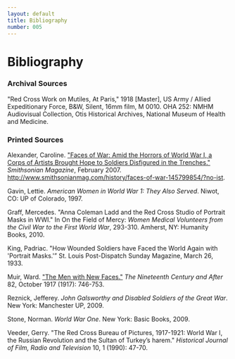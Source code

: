 ```yaml
---
layout: default
title: Bibliography
number: 005
---
```


# Bibliography

### Archival Sources

"Red Cross Work on Mutiles, At Paris," 1918 [Master], US Army / Allied Expeditionary Force, B&W, Silent, 16mm film, M 0010.  OHA 252: NMHM Audiovisual Collection, Otis Historical Archives, National Museum of Health and Medicine.

### Printed Sources

Alexander, Caroline.  ["Faces of War: Amid the Horrors of World War I, a Corps of Artists Brought Hope to Soldiers Disfigured in the Trenches."](http://www.smithsonianmag.com/history/faces-of-war-145799854/?no-ist)  *Smithsonian Magazine*, February 2007.  http://www.smithsonianmag.com/history/faces-of-war-145799854/?no-ist. 

Gavin, Lettie.  *American Women in World War 1: They Also Served*.  Niwot, CO: UP of Colorado, 1997.

Graff, Mercedes.  "Anna Coleman Ladd and the Red Cross Studio of Portrait Masks in WWI."  In On the Field of Mercy: *Women Medical Volunteers from the Civil War to the First World War*, 293-310.  Amherst, NY: Humanity Books, 2010.

King, Padriac.  "How Wounded Soldiers have Faced the World Again with 'Portrait Masks.'”  St. Louis Post-Dispatch Sunday Magazine, March 26, 1933.

Muir, Ward.  ["The Men with New Faces."](https://scalar.usc.edu/works/red-cross-work-1918/supplemental) *The Nineteenth Century and After* 82, October 1917 (1917): 746-753.

Reznick, Jefferey.  *John Galsworthy and Disabled Soldiers of the Great War*.  New York: Manchester UP, 2009.

Stone, Norman.  *World War One*. New York: Basic Books, 2009.

Veeder, Gerry.  "The Red Cross Bureau of Pictures, 1917-1921: World War I, the Russian Revolution and the Sultan of Turkey’s harem."  *Historical Journal of Film, Radio and Television* 10, 1 (1990): 47-70.

